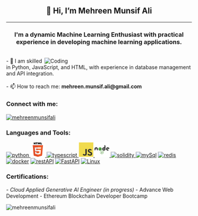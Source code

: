 <h2 align="center">👋 Hi, I’m Mehreen Munsif Ali</h2>
<hr>
<h3 align="center">I'm a dynamic Machine Learning Enthusiast with practical experience in developing machine learning applications.</h3><br>
<img align="right" alt="Coding" width="400" src="https://cdn1.kibrispdr.org/data/14/coding-gif-24.gif">
- 🌱 I am skilled in Python, JavaScript, and HTML, with experience in database management and API integration.</b><br><br>
- 📫 How to reach me: <b>mehreen.munsif.ali@gmail.com</b>

<h3 align="left">Connect with me:</h3>
<p align="left">
<a href="https://linkedin.com/in/mehreenmunsifali" target="blank"><img align="center" src="https://raw.githubusercontent.com/rahuldkjain/github-profile-readme-generator/master/src/images/icons/Social/linked-in-alt.svg" alt="mehreenmunsifali" height="30" width="40" /></a>
</p>

<h3 align="left">Languages and Tools:</h3>
<p align="left"> <a href="https://en.m.wikipedia.org/wiki/File:Python-logo-notext.svg" target="_blank" rel="noreferrer"> <img src="https://upload.wikimedia.org/wikipedia/commons/c/c3/Python-logo-notext.svg" alt="python" width="40" height="40"/> </a> <a href="https://www.w3.org/html/" target="_blank" rel="noreferrer"> <img src="https://raw.githubusercontent.com/devicons/devicon/master/icons/html5/html5-original-wordmark.svg" alt="html5" width="40" height="40"/> </a> <a href="https://logotyp.us/logo/typescript/" target="_blank" rel="noreferrer" title="TypeScript"> <img src="https://logotyp.us/file/typescript.svg" alt="typescript" width="40" height="40"/> </a> <a href="https://developer.mozilla.org/en-US/docs/Web/JavaScript" target="_blank" rel="noreferrer"> <img src="https://raw.githubusercontent.com/devicons/devicon/master/icons/javascript/javascript-original.svg" title="JavaScript" alt="javascript" width="40" height="40"/> </a> <a href="https://nodejs.org" target="_blank" rel="noreferrer"> <img src="https://raw.githubusercontent.com/devicons/devicon/master/icons/nodejs/nodejs-original-wordmark.svg" alt="nodejs" width="40" height="40"/> </a> <a href="https://docs.soliditylang.org/en/v0.8.23/" target="_blank" rel="noreferrer"> <img src="https://download.logo.wine/logo/Solidity/Solidity-Logo.wine.png" alt="solidity" width="55" height="45"/> </a> <a href="https://www.pngwing.com/en/search?q=mysql#google_vignette" target="_blank" rel="noreferrer"> <img src="https://w7.pngwing.com/pngs/747/798/png-transparent-mysql-logo-mysql-database-web-development-computer-software-dolphin-marine-mammal-animals-text-thumbnail.png" alt="mySql" width="40" height="40"/></a> <a href="https://www.logo.wine/logo/Redis" target="_blank" rel="noreferrer"> <img src="https://www.logo.wine/a/logo/Redis/Redis-Logo.wine.svg" alt="redis" width="40" height="40"/></a> <a href="https://logos-world.net/docker-logo/" target="_blank" rel="noreferrer"> <img src="https://logos-world.net/wp-content/uploads/2021/02/Docker-Logo-700x394.png" alt="docker" width="40" height="40"/></a> <a href="https://medium.com/@eya.abbassi11/mastering-restful-api-design-with-node-js-and-express-a-backend-engineers-guide-08c4723d93eb" target="_blank" rel="noreferrer"> <img src="https://miro.medium.com/v2/resize:fit:720/format:webp/1*CiVW0IQDeLIYO8uXrd-8dw.png" alt="restAPI" width="40" height="40"/></a> <a href="https://fastapi.tiangolo.com/" target="_blank" rel="noreferrer"> <img src="https://fastapi.tiangolo.com/img/logo-margin/logo-teal.png" alt="FastAPI" width="40" height="40"/></a> <a href="https://en.logodownload.org/linux-logo/" target="_blank" rel="noreferrer"> <img src="https://logodownload.org/wp-content/uploads/2022/05/linux-logo-0.png" alt="Linux" width="40" height="40"/></a> </p>

<h3 align="left">Certifications:</h3>
- <i>Cloud Applied Generative AI Engineer (in progress)</i>
- Advance Web Development
- Ethereum Blockchain Developer Bootcamp


<p><img align="left" src="https://github-readme-stats.vercel.app/api/top-langs?username=mehreenmunsifali&show_icons=true&locale=en&layout=compact" alt="mehreenmunsifali" /></p>

<!---
MehreenMunsifAli/MehreenMunsifAli is a ✨ special ✨ repository because its `README.md` (this file) appears on your GitHub profile.
You can click the Preview link to take a look at your changes.
--->
